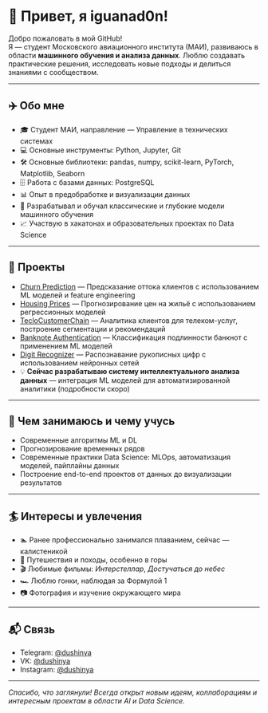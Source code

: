 # 👋 Привет, я iguanad0n!

Добро пожаловать в мой GitHub!  
Я — студент Московского авиационного института (МАИ), развиваюсь в области **машинного обучения и анализа данных**. Люблю создавать практические решения, исследовать новые подходы и делиться знаниями с сообществом.  

---

## ✈️ Обо мне

- 🎓 Студент МАИ, направление — Управление в технических системах  
- 💻 Основные инструменты: Python, Jupyter, Git
- 🛠 Основные библиотеки: pandas, numpy, scikit-learn, PyTorch, Matplotlib, Seaborn  
- 🗄 Работа с базами данных: PostgreSQL
- 📊 Опыт в предобработке и визуализации данных  
- 🤖 Разрабатывал и обучал классические и глубокие модели машинного обучения  
- 📈 Участвую в хакатонах и образовательных проектах по Data Science  

---

## 🚀 Проекты

- [Churn Prediction](https://github.com/iguanad0n/Churn-Prediction) — Предсказание оттока клиентов с использованием ML моделей и feature engineering  
- [Housing Prices](https://github.com/iguanad0n/Housing-Prices) — Прогнозирование цен на жильё с использованием регрессионных моделей  
- [TecloCustomerChain](https://github.com/iguanad0n/TecloCustomerChain) — Аналитика клиентов для телеком-услуг, построение сегментации и рекомендаций  
- [Banknote Authentication](https://github.com/iguanad0n/BanknoteAuthentication) — Классификация подлинности банкнот с применением ML моделей  
- [Digit Recognizer](https://github.com/iguanad0n/Digit_Recognizer) — Распознавание рукописных цифр с использованием нейронных сетей  
- 💡 **Сейчас разрабатываю систему интеллектуального анализа данных** — интеграция ML моделей для автоматизированной аналитики (подробности скоро)  

---

## 🌱 Чем занимаюсь и чему учусь

- Современные алгоритмы ML и DL   
- Прогнозирование временных рядов  
- Современные практики Data Science: MLOps, автоматизация моделей, пайплайны данных  
- Построение end-to-end проектов от данных до визуализации результатов  

---

## 🏄 Интересы и увлечения

- 🏊 Ранее профессионально занимался плаванием, сейчас — калистеникой  
- 🌄 Путешествия и походы, особенно в горы  
- 🎬 Любимые фильмы: *Интерстеллар*, *Достучаться до небес*  
- 🏎 Люблю гонки, наблюдая за Формулой 1  
- 📷 Фотография и изучение окружающего мира  

---

## 📬 Связь

- Telegram: [@dushinya](https://t.me/dushinya)  
- VK: [@dushinya](https://vk.com/dushinya)  
- Instagram: [@dushinya](https://instagram.com/dushinya)  

---

_Спасибо, что заглянули! Всегда открыт новым идеям, коллаборациям и интересным проектам в области AI и Data Science._
